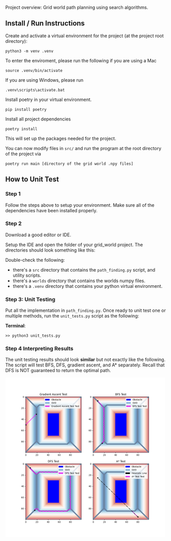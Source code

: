 Project overview:
Grid world path planning using search algorithms. 

## Install / Run Instructions

Create and activate a virtual environment for the project (at the project root directory):

```
python3 -m venv .venv
```

To enter the enviroment, please run the following if you are using a Mac

```
source .venv/bin/activate
```

If you are using Windows, please run

```
.venv\scripts\activate.bat
```

Install poetry in your virtual environment.

```
pip install poetry
```

Install all project dependencies

```
poetry install
```

This will set up the packages needed for the project.

You can now modify files in `src/` and run the program at the root directory of the project via

```
poetry run main [directory of the grid world .npy files]
```

## How to Unit Test

### Step 1

Follow the steps above to setup your environment. Make sure all of the dependencies have been installed properly. 


### Step 2

Download a good editor or IDE.


Setup the IDE and open the folder of your grid_world project. The directories should look something like this:


Double-check the following:
- there's a `src` directory that contains the `path_finding.py` script, and utility scripts.
- there's a `worlds` directory that contains the worlds numpy files. 
- there's a `.venv` directory that contains your python virtual environment. 

### Step 3: Unit Testing

Put all the implementation in `path_finding.py`. Once ready to unit test one or multiple methods, run the `unit_tests.py` script as the following:

**Terminal**:


	>> python3 unit_tests.py

### Step 4 Interpreting Results

The unit testing results should look **similar** but not exactly like the following. The script will test BFS, DFS, gradient ascent, and A* separately. 
Recall that DFS is NOT guaranteed to return the optimal path. 

<img src="./imgs/Figure_1.png" height="500">
